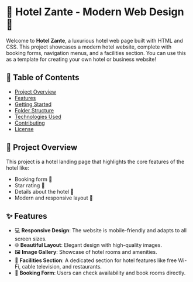 # 🏨 **Hotel Zante - Modern Web Design** 🌟

Welcome to **Hotel Zante**, a luxurious hotel web page built with HTML and CSS. This project showcases a modern hotel website, complete with booking forms, navigation menus, and a facilities section. You can use this as a template for creating your own hotel or business website!

## 📌 **Table of Contents**
- [Project Overview](#project-overview)
- [Features](#features)
- [Getting Started](#getting-started)
- [Folder Structure](#folder-structure)
- [Technologies Used](#technologies-used)
- [Contributing](#contributing)
- [License](#license)

## 📂 **Project Overview**  
This project is a hotel landing page that highlights the core features of the hotel like:
- Booking form 📝
- Star rating 🌟
- Details about the hotel 🏨
- Modern and responsive layout 📱

## ✨ **Features**
- 💻 **Responsive Design**: The website is mobile-friendly and adapts to all screen sizes.
- 🌐 **Beautiful Layout**: Elegant design with high-quality images.
- 🖼 **Image Gallery**: Showcase of hotel rooms and amenities.
- 🏡 **Facilities Section**: A dedicated section for hotel features like free Wi-Fi, cable television, and restaurants.
- 🏨 **Booking Form**: Users can check availability and book rooms directly.



